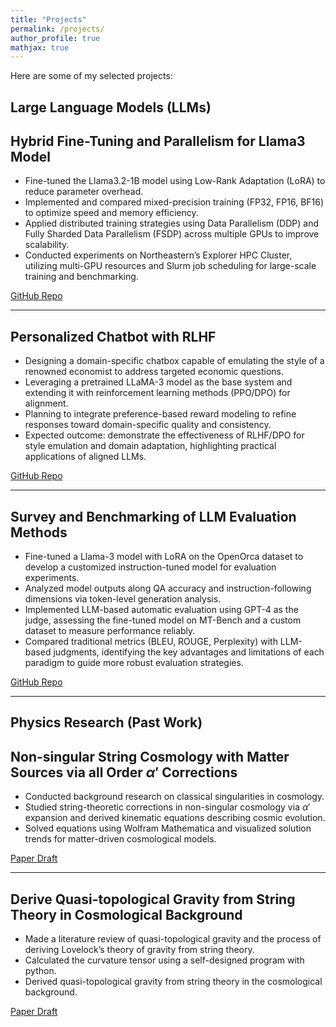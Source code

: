 ```yaml
---
title: "Projects"
permalink: /projects/
author_profile: true
mathjax: true 
---
```


Here are some of my selected projects:

## Large Language Models (LLMs)

## Hybrid Fine-Tuning and Parallelism for Llama3 Model
- Fine-tuned the Llama3.2-1B model using Low-Rank Adaptation (LoRA) to reduce parameter overhead.  
- Implemented and compared mixed-precision training (FP32, FP16, BF16) to optimize speed and memory efficiency.  
- Applied distributed training strategies using Data Parallelism (DDP) and Fully Sharded Data Parallelism (FSDP) across multiple GPUs to improve scalability.  
- Conducted experiments on Northeastern’s Explorer HPC Cluster, utilizing multi-GPU resources and Slurm job scheduling for large-scale training and benchmarking.  

[GitHub Repo](https://github.com/YangQ411/llama-lora-study)

---

## Personalized Chatbot with RLHF
- Designing a domain-specific chatbox capable of emulating the style of a renowned economist to address targeted economic questions.  
- Leveraging a pretrained LLaMA-3 model as the base system and extending it with reinforcement learning methods (PPO/DPO) for alignment.  
- Planning to integrate preference-based reward modeling to refine responses toward domain-specific quality and consistency.  
- Expected outcome: demonstrate the effectiveness of RLHF/DPO for style emulation and domain adaptation, highlighting practical applications of aligned LLMs.

[GitHub Repo](https://github.com/YangQ411/llama-lora-study)

---

## Survey and Benchmarking of LLM Evaluation Methods
- Fine-tuned a Llama-3 model with LoRA on the OpenOrca dataset to develop a customized instruction-tuned model for evaluation experiments.  
- Analyzed model outputs along QA accuracy and instruction-following dimensions via token-level generation analysis.  
- Implemented LLM-based automatic evaluation using GPT-4 as the judge, assessing the fine-tuned model on MT-Bench and a custom dataset to measure performance reliably.  
- Compared traditional metrics (BLEU, ROUGE, Perplexity) with LLM-based judgments, identifying the key advantages and limitations of each paradigm to guide more robust evaluation strategies.

[GitHub Repo](https://github.com/YangQ411/llama-lora-study)

---

## Physics Research (Past Work)

## Non-singular String Cosmology with Matter Sources via all Order $\alpha'$ Corrections
- Conducted background research on classical singularities in cosmology. 
- Studied string-theoretic corrections in non-singular cosmology via $\alpha'$ expansion and derived kinematic equations describing cosmic evolution. 
- Solved equations using Wolfram Mathematica and visualized solution trends for matter-driven cosmological models. 

[Paper Draft](#)

---

## Derive Quasi-topological Gravity from String Theory in Cosmological Background
- Made a literature review of quasi-topological gravity and the process of deriving Lovelock’s theory of gravity from string theory.  
- Calculated the curvature tensor using a self-designed program with python.  
- Derived quasi-topological gravity from string theory in the cosmological background.  

[Paper Draft](#)